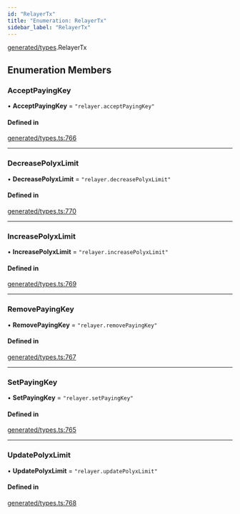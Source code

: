 ```yaml
---
id: "RelayerTx"
title: "Enumeration: RelayerTx"
sidebar_label: "RelayerTx"
---
```


[generated/types](../../../../modules/Generated/Types/Types.md).RelayerTx

## Enumeration Members

### AcceptPayingKey

• **AcceptPayingKey** = ``"relayer.acceptPayingKey"``

#### Defined in

[generated/types.ts:766](https://github.com/PolymeshAssociation/polymesh-sdk/blob/995f17653/src/generated/types.ts#L766)

___

### DecreasePolyxLimit

• **DecreasePolyxLimit** = ``"relayer.decreasePolyxLimit"``

#### Defined in

[generated/types.ts:770](https://github.com/PolymeshAssociation/polymesh-sdk/blob/995f17653/src/generated/types.ts#L770)

___

### IncreasePolyxLimit

• **IncreasePolyxLimit** = ``"relayer.increasePolyxLimit"``

#### Defined in

[generated/types.ts:769](https://github.com/PolymeshAssociation/polymesh-sdk/blob/995f17653/src/generated/types.ts#L769)

___

### RemovePayingKey

• **RemovePayingKey** = ``"relayer.removePayingKey"``

#### Defined in

[generated/types.ts:767](https://github.com/PolymeshAssociation/polymesh-sdk/blob/995f17653/src/generated/types.ts#L767)

___

### SetPayingKey

• **SetPayingKey** = ``"relayer.setPayingKey"``

#### Defined in

[generated/types.ts:765](https://github.com/PolymeshAssociation/polymesh-sdk/blob/995f17653/src/generated/types.ts#L765)

___

### UpdatePolyxLimit

• **UpdatePolyxLimit** = ``"relayer.updatePolyxLimit"``

#### Defined in

[generated/types.ts:768](https://github.com/PolymeshAssociation/polymesh-sdk/blob/995f17653/src/generated/types.ts#L768)
